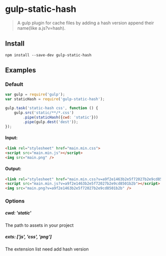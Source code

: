 gulp-static-hash
=============

> A gulp plugin for cache files by adding a hash version append their name(like a.js?v=hash).

## Install

```
npm install --save-dev gulp-static-hash
```


## Examples

### Default

```js
var gulp = require('gulp');
var staticHash = require('gulp-static-hash');

gulp.task('static-hash css', function () {
	gulp.src('static/**/*.css')
		.pipe(staticHash({cwd: 'static'}))
		.pipe(gulp.dest('dest'));
});
```

#### Input:

```html
<link rel="stylesheet" href="main.min.css">
<script src="main.min.js"></script>
<img src="main.png" />
```

#### Output:

```html
<link rel="stylesheet" href="main.min.css?v=a9f2e1463b2e5f72027b2e9cd8501b2b">
<script src="main.min.js?v=a9f2e1463b2e5f72027b2e9cd8501b2b"></script>
<img src="main.png?v=a9f2e1463b2e5f72027b2e9cd8501b2b" />
```

### Options

##### cwd: 'static'

The path to assets in your project

##### exts: ['js', 'css', 'png']

The extension list need add hash version